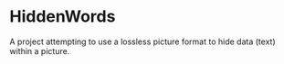 # HiddenWords
A project attempting to use a lossless picture format to hide data (text) within a picture.
